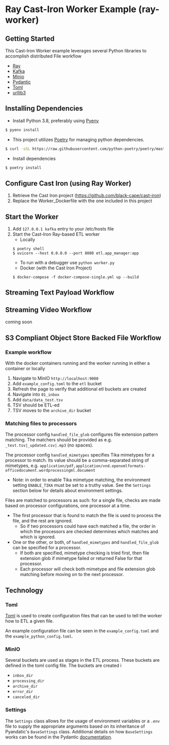 # Ray Cast-Iron Worker Example (ray-worker)

## Getting Started

This Cast-Iron Worker example leverages several Python libraries to accomplish distributed File workflow
* [Ray](https://ray.io)
* [Kafka](https://github.com/dpkp/kafka-python)
* [Minio](https://docs.min.io/docs/python-client-api-reference.html)
* [Pydantic](https://pydantic-docs.helpmanual.io/)
* [Toml](https://github.com/uiri/toml)
* [urllib3](https://urllib3.readthedocs.io/en/latest/)

## Installing Dependencies

* Install Python 3.8, preferably using [Pyenv](https://github.com/pyenv/pyenv)
```bash
$ pyenv install
```
* This project utilizes [Poetry](https://python-poetry.org/docs/#installation) for managing python dependencies.
```bash
$ curl -sSL https://raw.githubusercontent.com/python-poetry/poetry/master/get-poetry.py | python
```
* Install dependencies
```bash
$ poetry install
```
## Configure Cast Iron (using Ray Worker)

1. Retrieve the Cast Iron project (https://github.com/black-cape/cast-iron)
1. Replace the Worker_Dockerfile with the one included in this project

## Start the Worker

1. Add `127.0.0.1 kafka` entry to your /etc/hosts file
1. Start the Cast-Iron Ray-based ETL worker
    * Locally
    ```
    $ poetry shell
    $ uvicorn --host 0.0.0.0 --port 8080 etl.app_manager:app
    ```
      - To run with a debugger use `python worker.py`
    * Docker (with the Cast Iron Project)
    ```
    $ docker-compose -f docker-compose-single.yml up --build 
    ```

## Streaming Text Payload Workflow


## Streaming Video Workflow 

coming soon

## S3 Compliant Object Store Backed File Workflow

### Example workflow

With the docker containers running and the worker running in either a container or locally
1. Navigate to MinIO `http://localhost:9000`
1. Add `example_config.toml` to the `etl` bucket
1. Refresh the page to verify that additional etl buckets are created
1. Navigate into `01_inbox`
1. Add `data/data_test.tsv`
1. TSV should be ETL-ed
1. TSV moves to the `archive_dir` bucket

### Matching files to processors
The processor config `handled_file_glob` configures file extension pattern matching. The matchers should be provided as e.g. `_test.tsv|_updated.csv|.mp3` (no spaces).

The processor config `handled_mimetypes` specifies Tika mimetypes for a processor to match. Its value should be a comma-separated string of mimetypes, e.g. `application/pdf,application/vnd.openxmlformats-officedocument.wordprocessingml.document`
* Note: in order to enable Tika mimetype matching, the environment setting `ENABLE_TIKA` must be set to a truthy value. See the `Settings` section below for details about environment settings.

Files are matched to processors as such: for a single file, checks are made based on processor configurations, one processor at a time.
* The first processor that is found to match the file is used to process the file, and the rest are ignored.
  * So if two processors could have each matched a file, the order in which the processors are checked determines which matches and which is ignored. 
* One or the other, or both, of `handled_mimetypes` and `handled_file_glob` can be specified for a processor.
  * If both are specified, mimetype checking is tried first, then file extension glob if mimetype failed or returned False for that processor.
  * Each processor will check both mimetype and file extension glob matching before moving on to the next processor.

## Technology

### Toml

[Toml](https://en.wikipedia.org/wiki/TOML) is used to create configuration files that can be used to tell the worker how
to ETL a given file.

An example configuration file can be seen in the `example_config.toml` and the `example_python_config.toml`.

### MinIO

Several buckets are used as stages in the ETL process. These buckets are defined in the toml config file. The buckets
are created i
* `inbox_dir`
* `processing_dir`
* `archive_dir`
* `error_dir`
* `canceled_dir`

### Settings

The `Settings` class allows for the usage of environment variables or a `.env` file to supply the appropriate arguments
based on its inheritance of Pyandatic's `BaseSettings` class. Additional details on how `BaseSettings` works can be
found in the Pydantic [documentation](https://pydantic-docs.helpmanual.io/usage/settings/).

